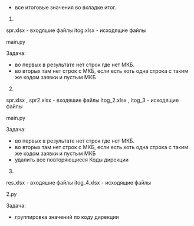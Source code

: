 * все итоговые значения во вкладке итог.

1)
spr.xlsx - входяшие файлы
itog.xlsx - исходящие файлы

main.py

Задача:
- во первых в результате нет строк где нет МКБ.
- во вторых там нет строк с МКБ, если есть хоть одна строка с таким же кодом заявки и пустым МКБ

2)
spr.xlsx , spr2.xlsx - входяшие файлы
itog_2.xlsx , itog_3 - исходящие файлы

main.py

Задача:
- во первых в результате нет строк где нет МКБ.
- во вторых там нет строк с МКБ, если есть хоть одна строка с таким же кодом заявки и пустым МКБ
- удалить все повторяющиеся Коды дирекции

3)
res.xlsx - входяшие файлы
itog_4.xlsx - исходящие файлы

2.py

Задача:
- группировка значений по коду дирекции


